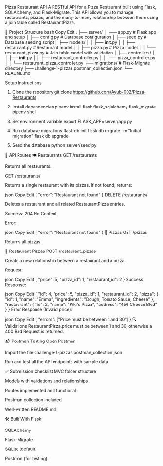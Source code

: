 Pizza Restaurant API
A RESTful API for a Pizza Restaurant built using Flask, SQLAlchemy, and Flask-Migrate. This API allows you to manage restaurants, pizzas, and the many-to-many relationship between them using a join table called RestaurantPizza.

📁 Project Structure
bash
Copy
Edit
.
├── server/
│   ├── app.py                    # Flask app and setup
│   ├── config.py                 # Database configuration
│   ├── seed.py                   # Database seeding script
│   ├── models/
│   │   ├── __init__.py
│   │   ├── restaurant.py         # Restaurant model
│   │   ├── pizza.py              # Pizza model
│   │   └── restaurant_pizza.py   # Join table model with validation
│   ├── controllers/
│   │   ├── __init__.py
│   │   ├── restaurant_controller.py
│   │   ├── pizza_controller.py
│   │   └── restaurant_pizza_controller.py
├── migrations/                   # Flask-Migrate directory
├── challenge-1-pizzas.postman_collection.json
└── README.md

Setup Instructions

1. Clone the repository
git clone https://github.com/Ayub-002/Pizza-Restaurants

2. Install dependencies
pipenv install flask flask_sqlalchemy flask_migrate
pipenv shell

3. Set environment variable
export FLASK_APP=server/app.py

4. Run database migrations
flask db init
flask db migrate -m "Initial migration"
flask db upgrade

5. Seed the database
python server/seed.py

📡 API Routes
🍽 Restaurants
GET /restaurants

Returns all restaurants.

GET /restaurants/<id>

Returns a single restaurant with its pizzas.
If not found, returns:

json
Copy
Edit
{ "error": "Restaurant not found" }
DELETE /restaurants/<id>

Deletes a restaurant and all related RestaurantPizza entries.

Success: 204 No Content

Error:

json
Copy
Edit
{ "error": "Restaurant not found" }
🍕 Pizzas
GET /pizzas

Returns all pizzas.

🔗 Restaurant Pizzas
POST /restaurant_pizzas

Create a new relationship between a restaurant and a pizza.

Request:

json
Copy
Edit
{
  "price": 5,
  "pizza_id": 1,
  "restaurant_id": 2
}
Success Response:

json
Copy
Edit
{
  "id": 4,
  "price": 5,
  "pizza_id": 1,
  "restaurant_id": 2,
  "pizza": {
    "id": 1,
    "name": "Emma",
    "ingredients": "Dough, Tomato Sauce, Cheese"
  },
  "restaurant": {
    "id": 2,
    "name": "Kiki's Pizza",
    "address": "456 Cheese Blvd"
  }
}
Error Response (Invalid price):

json
Copy
Edit
{
  "errors": ["Price must be between 1 and 30"]
}
🔍 Validations
RestaurantPizza.price must be between 1 and 30, otherwise a 400 Bad Request is returned.

📬 Postman Testing
Open Postman

Import the file challenge-1-pizzas.postman_collection.json

Run and test all the API endpoints with sample data

✅ Submission Checklist
 MVC folder structure

 Models with validations and relationships

 Routes implemented and functional

 Postman collection included

 Well-written README.md

🛠 Built With
Flask

SQLAlchemy

Flask-Migrate

SQLite (default)

Postman (for testing)